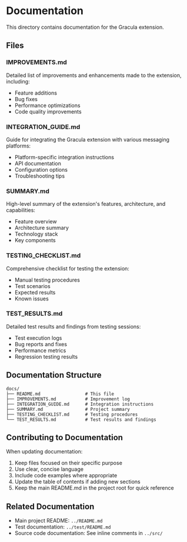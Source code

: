 # Documentation

This directory contains documentation for the Gracula extension.

## Files

### IMPROVEMENTS.md
Detailed list of improvements and enhancements made to the extension, including:
- Feature additions
- Bug fixes
- Performance optimizations
- Code quality improvements

### INTEGRATION_GUIDE.md
Guide for integrating the Gracula extension with various messaging platforms:
- Platform-specific integration instructions
- API documentation
- Configuration options
- Troubleshooting tips

### SUMMARY.md
High-level summary of the extension's features, architecture, and capabilities:
- Feature overview
- Architecture summary
- Technology stack
- Key components

### TESTING_CHECKLIST.md
Comprehensive checklist for testing the extension:
- Manual testing procedures
- Test scenarios
- Expected results
- Known issues

### TEST_RESULTS.md
Detailed test results and findings from testing sessions:
- Test execution logs
- Bug reports and fixes
- Performance metrics
- Regression testing results

## Documentation Structure

```
docs/
├── README.md                 # This file
├── IMPROVEMENTS.md           # Improvement log
├── INTEGRATION_GUIDE.md      # Integration instructions
├── SUMMARY.md                # Project summary
├── TESTING_CHECKLIST.md      # Testing procedures
└── TEST_RESULTS.md           # Test results and findings
```

## Contributing to Documentation

When updating documentation:
1. Keep files focused on their specific purpose
2. Use clear, concise language
3. Include code examples where appropriate
4. Update the table of contents if adding new sections
5. Keep the main README.md in the project root for quick reference

## Related Documentation

- Main project README: `../README.md`
- Test documentation: `../test/README.md`
- Source code documentation: See inline comments in `../src/`

